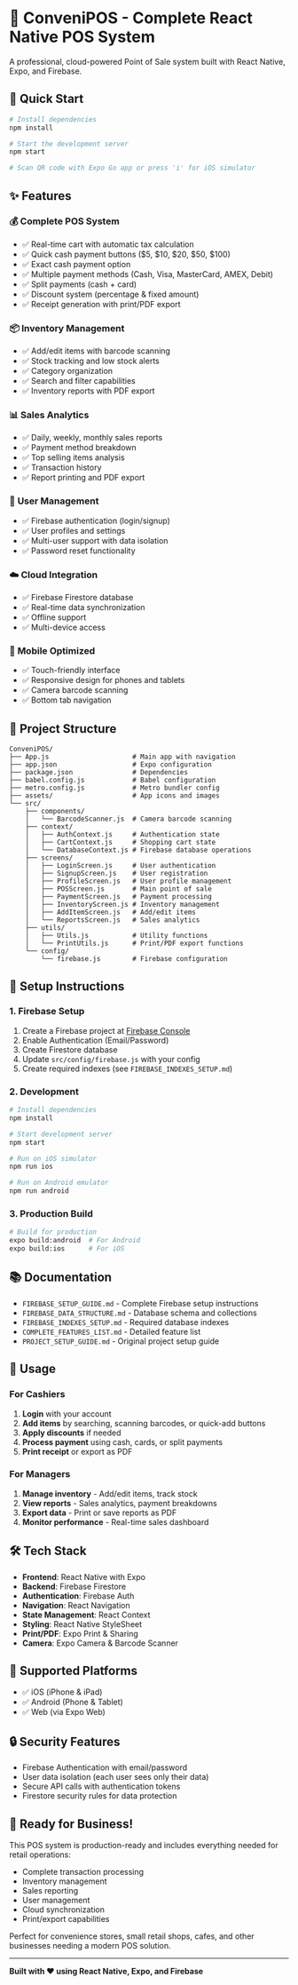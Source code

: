 # 🏪 ConveniPOS - Complete React Native POS System

A professional, cloud-powered Point of Sale system built with React Native, Expo, and Firebase.

## 🚀 Quick Start

```bash
# Install dependencies
npm install

# Start the development server
npm start

# Scan QR code with Expo Go app or press 'i' for iOS simulator
```

## ✨ Features

### 💰 **Complete POS System**
- ✅ Real-time cart with automatic tax calculation
- ✅ Quick cash payment buttons ($5, $10, $20, $50, $100)
- ✅ Exact cash payment option
- ✅ Multiple payment methods (Cash, Visa, MasterCard, AMEX, Debit)
- ✅ Split payments (cash + card)
- ✅ Discount system (percentage & fixed amount)
- ✅ Receipt generation with print/PDF export

### 📦 **Inventory Management**
- ✅ Add/edit items with barcode scanning
- ✅ Stock tracking and low stock alerts
- ✅ Category organization
- ✅ Search and filter capabilities
- ✅ Inventory reports with PDF export

### 📊 **Sales Analytics**
- ✅ Daily, weekly, monthly sales reports
- ✅ Payment method breakdown
- ✅ Top selling items analysis
- ✅ Transaction history
- ✅ Report printing and PDF export

### 🔐 **User Management**
- ✅ Firebase authentication (login/signup)
- ✅ User profiles and settings
- ✅ Multi-user support with data isolation
- ✅ Password reset functionality

### ☁️ **Cloud Integration**
- ✅ Firebase Firestore database
- ✅ Real-time data synchronization
- ✅ Offline support
- ✅ Multi-device access

### 📱 **Mobile Optimized**
- ✅ Touch-friendly interface
- ✅ Responsive design for phones and tablets
- ✅ Camera barcode scanning
- ✅ Bottom tab navigation

## 📁 Project Structure

```
ConveniPOS/
├── App.js                     # Main app with navigation
├── app.json                   # Expo configuration
├── package.json               # Dependencies
├── babel.config.js            # Babel configuration
├── metro.config.js            # Metro bundler config
├── assets/                    # App icons and images
└── src/
    ├── components/
    │   └── BarcodeScanner.js  # Camera barcode scanning
    ├── context/
    │   ├── AuthContext.js     # Authentication state
    │   ├── CartContext.js     # Shopping cart state
    │   └── DatabaseContext.js # Firebase database operations
    ├── screens/
    │   ├── LoginScreen.js     # User authentication
    │   ├── SignupScreen.js    # User registration
    │   ├── ProfileScreen.js   # User profile management
    │   ├── POSScreen.js       # Main point of sale
    │   ├── PaymentScreen.js   # Payment processing
    │   ├── InventoryScreen.js # Inventory management
    │   ├── AddItemScreen.js   # Add/edit items
    │   └── ReportsScreen.js   # Sales analytics
    ├── utils/
    │   ├── Utils.js           # Utility functions
    │   └── PrintUtils.js      # Print/PDF export functions
    └── config/
        └── firebase.js        # Firebase configuration
```

## 🔧 Setup Instructions

### 1. Firebase Setup
1. Create a Firebase project at [Firebase Console](https://console.firebase.google.com/)
2. Enable Authentication (Email/Password)
3. Create Firestore database
4. Update `src/config/firebase.js` with your config
5. Create required indexes (see `FIREBASE_INDEXES_SETUP.md`)

### 2. Development
```bash
# Install dependencies
npm install

# Start development server
npm start

# Run on iOS simulator
npm run ios

# Run on Android emulator
npm run android
```

### 3. Production Build
```bash
# Build for production
expo build:android  # For Android
expo build:ios      # For iOS
```

## 📚 Documentation

- `FIREBASE_SETUP_GUIDE.md` - Complete Firebase setup instructions
- `FIREBASE_DATA_STRUCTURE.md` - Database schema and collections
- `FIREBASE_INDEXES_SETUP.md` - Required database indexes
- `COMPLETE_FEATURES_LIST.md` - Detailed feature list
- `PROJECT_SETUP_GUIDE.md` - Original project setup guide

## 🎯 Usage

### For Cashiers
1. **Login** with your account
2. **Add items** by searching, scanning barcodes, or quick-add buttons
3. **Apply discounts** if needed
4. **Process payment** using cash, cards, or split payments
5. **Print receipt** or export as PDF

### For Managers
1. **Manage inventory** - Add/edit items, track stock
2. **View reports** - Sales analytics, payment breakdowns
3. **Export data** - Print or save reports as PDF
4. **Monitor performance** - Real-time sales dashboard

## 🛠️ Tech Stack

- **Frontend**: React Native with Expo
- **Backend**: Firebase Firestore
- **Authentication**: Firebase Auth
- **Navigation**: React Navigation
- **State Management**: React Context
- **Styling**: React Native StyleSheet
- **Print/PDF**: Expo Print & Sharing
- **Camera**: Expo Camera & Barcode Scanner

## 📱 Supported Platforms

- ✅ iOS (iPhone & iPad)
- ✅ Android (Phone & Tablet)
- ✅ Web (via Expo Web)

## 🔒 Security Features

- Firebase Authentication with email/password
- User data isolation (each user sees only their data)
- Secure API calls with authentication tokens
- Firestore security rules for data protection

## 🎉 Ready for Business!

This POS system is production-ready and includes everything needed for retail operations:
- Complete transaction processing
- Inventory management
- Sales reporting
- User management
- Cloud synchronization
- Print/export capabilities

Perfect for convenience stores, small retail shops, cafes, and other businesses needing a modern POS solution.

---

**Built with ❤️ using React Native, Expo, and Firebase**